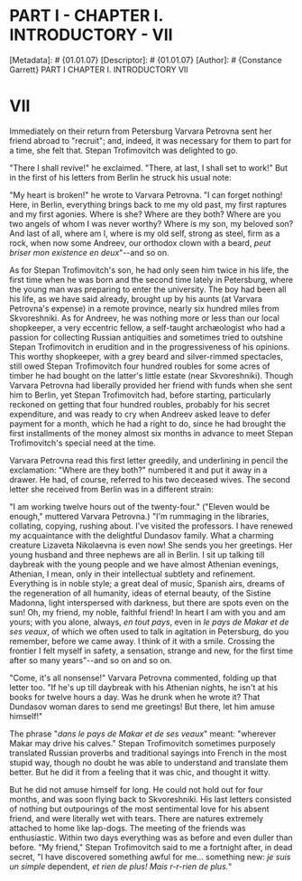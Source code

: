 # PART I - CHAPTER I. INTRODUCTORY - VII
[Metadata]: # {01.01.07}
[Descriptor]: # {01.01.07}
[Author]: # {Constance Garrett}
PART I
CHAPTER I. INTRODUCTORY
VII
# VII
Immediately on their return from Petersburg Varvara Petrovna sent her friend
abroad to "recruit"; and, indeed, it was necessary for them to part for a time,
she felt that. Stepan Trofimovitch was delighted to go.

"There I shall revive!" he exclaimed. "There, at last, I shall set to work!"
But in the first of his letters from Berlin he struck his usual note:

"My heart is broken!" he wrote to Varvara Petrovna. "I can forget nothing!
Here, in Berlin, everything brings back to me my old past, my first raptures
and my first agonies. Where is she? Where are they both? Where are you two
angels of whom I was never worthy? Where is my son, my beloved son? And last of
all, where am I, where is my old self, strong as steel, firm as a rock, when
now some Andreev, our orthodox clown with a beard, _peut briser mon existence
en deux_"--and so on.

As for Stepan Trofimovitch's son, he had only seen him twice in his life, the
first time when he was born and the second time lately in Petersburg, where the
young man was preparing to enter the university. The boy had been all his life,
as we have said already, brought up by his aunts (at Varvara Petrovna's
expense) in a remote province, nearly six hundred miles from Skvoreshniki. As
for Andreev, he was nothing more or less than our local shopkeeper, a very
eccentric fellow, a self-taught archæologist who had a passion for collecting
Russian antiquities and sometimes tried to outshine Stepan Trofimovitch in
erudition and in the progressiveness of his opinions. This worthy shopkeeper,
with a grey beard and silver-rimmed spectacles, still owed Stepan Trofimovitch
four hundred roubles for some acres of timber he had bought on the latter's
little estate (near Skvoreshniki). Though Varvara Petrovna had liberally
provided her friend with funds when she sent him to Berlin, yet Stepan
Trofimovitch had, before starting, particularly reckoned on getting that four
hundred roubles, probably for his secret expenditure, and was ready to cry when
Andreev asked leave to defer payment for a month, which he had a right to do,
since he had brought the first installments of the money almost six months in
advance to meet Stepan Trofimovitch's special need at the time.

Varvara Petrovna read this first letter greedily, and underlining in pencil the
exclamation: "Where are they both?" numbered it and put it away in a drawer. He
had, of course, referred to his two deceased wives. The second letter she
received from Berlin was in a different strain:

"I am working twelve hours out of the twenty-four." ("Eleven would be enough,"
muttered Varvara Petrovna.) "I'm rummaging in the libraries, collating,
copying, rushing about. I've visited the professors. I have renewed my
acquaintance with the delightful Dundasov family. What a charming creature
Lizaveta Nikolaevna is even now! She sends you her greetings. Her young husband
and three nephews are all in Berlin. I sit up talking till daybreak with the
young people and we have almost Athenian evenings, Athenian, I mean, only in
their intellectual subtlety and refinement. Everything is in noble style; a
great deal of music, Spanish airs, dreams of the regeneration of all humanity,
ideas of eternal beauty, of the Sistine Madonna, light interspersed with
darkness, but there are spots even on the sun! Oh, my friend, my noble,
faithful friend! In heart I am with you and am yours; with you alone, always,
_en tout pays_, even in _le pays de Makar et de ses veaux_, of which we often
used to talk in agitation in Petersburg, do you remember, before we came away.
I think of it with a smile. Crossing the frontier I felt myself in safety, a
sensation, strange and new, for the first time after so many years"--and so on
and so on.

"Come, it's all nonsense!" Varvara Petrovna commented, folding up that letter
too. "If he's up till daybreak with his Athenian nights, he isn't at his books
for twelve hours a day. Was he drunk when he wrote it? That Dundasov woman
dares to send me greetings! But there, let him amuse himself!"

The phrase "_dans le pays de Makar et de ses veaux_" meant: "wherever Makar may
drive his calves." Stepan Trofimovitch sometimes purposely translated Russian
proverbs and traditional sayings into French in the most stupid way, though no
doubt he was able to understand and translate them better. But he did it from a
feeling that it was chic, and thought it witty.

But he did not amuse himself for long. He could not hold out for four months,
and was soon flying back to Skvoreshniki. His last letters consisted of nothing
but outpourings of the most sentimental love for his absent friend, and were
literally wet with tears. There are natures extremely attached to home like
lap-dogs. The meeting of the friends was enthusiastic. Within two days
everything was as before and even duller than before. "My friend," Stepan
Trofimovitch said to me a fortnight after, in dead secret, "I have discovered
something awful for me... something new: _je suis un simple_ dependent, _et
rien de plus! Mais r-r-rien de plus._"

